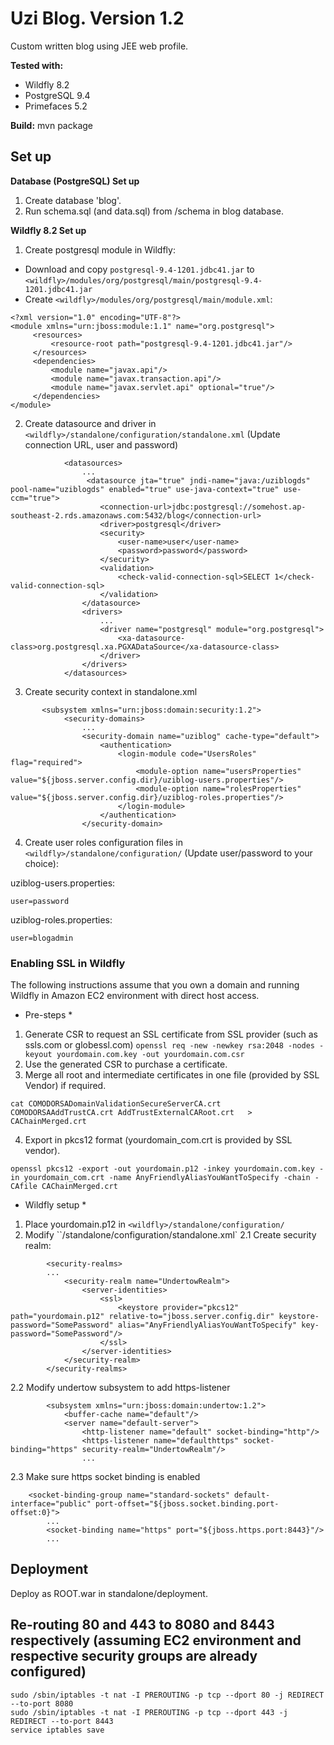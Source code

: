 # Uzi Blog. Version 1.2

Custom written blog using JEE web profile. 

**Tested with:**
* Wildfly 8.2
* PostgreSQL 9.4
* Primefaces 5.2

**Build:**
mvn package

## Set up
**Database (PostgreSQL) Set up**
1. Create database 'blog'.
2. Run schema.sql (and data.sql) from /schema in blog database.

**Wildfly 8.2 Set up** 
1. Create postgresql module in Wildfly:

* Download and copy `postgresql-9.4-1201.jdbc41.jar` to `<wildfly>/modules/org/postgresql/main/postgresql-9.4-1201.jdbc41.jar`
* Create `<wildfly>/modules/org/postgresql/main/module.xml`:
```
<?xml version="1.0" encoding="UTF-8"?>
<module xmlns="urn:jboss:module:1.1" name="org.postgresql">
     <resources>
         <resource-root path="postgresql-9.4-1201.jdbc41.jar"/>
     </resources>
     <dependencies>
         <module name="javax.api"/>
         <module name="javax.transaction.api"/>
         <module name="javax.servlet.api" optional="true"/>
     </dependencies>
</module>
```

2. Create datasource and driver in `<wildfly>/standalone/configuration/standalone.xml` (Update connection URL, user and password)
```
            <datasources>
                ...			
                 <datasource jta="true" jndi-name="java:/uziblogds" pool-name="uziblogds" enabled="true" use-java-context="true" use-ccm="true">
                    <connection-url>jdbc:postgresql://somehost.ap-southeast-2.rds.amazonaws.com:5432/blog</connection-url>
                    <driver>postgresql</driver>
                    <security>
                        <user-name>user</user-name>
                        <password>password</password>
                    </security>
                    <validation>
                        <check-valid-connection-sql>SELECT 1</check-valid-connection-sql>
                    </validation>
                </datasource>
                <drivers>
                    ...
                    <driver name="postgresql" module="org.postgresql">
                        <xa-datasource-class>org.postgresql.xa.PGXADataSource</xa-datasource-class>
                    </driver>
                </drivers>
            </datasources>

```

3. Create security context in standalone.xml
```
       <subsystem xmlns="urn:jboss:domain:security:1.2">
            <security-domains>
                ...
                <security-domain name="uziblog" cache-type="default">
                    <authentication>
                        <login-module code="UsersRoles" flag="required">
                            <module-option name="usersProperties" value="${jboss.server.config.dir}/uziblog-users.properties"/>
                            <module-option name="rolesProperties" value="${jboss.server.config.dir}/uziblog-roles.properties"/>
                        </login-module>
                    </authentication>
                </security-domain>
```

4. Create user roles configuration files in `<wildfly>/standalone/configuration/` (Update user/password to your choice): 

uziblog-users.properties:
~~~
user=password
~~~
uziblog-roles.properties:
~~~
user=blogadmin
~~~

### Enabling SSL in Wildfly

The following instructions assume that you own a domain and running Wildfly in Amazon EC2 environment with direct host access.

* Pre-steps *
1. Generate CSR to request an SSL certificate from SSL provider (such as ssls.com or globessl.com)
`openssl req -new -newkey rsa:2048 -nodes -keyout yourdomain.com.key -out yourdomain.com.csr`
2. Use the generated CSR to purchase a certificate.
3. Merge all root and intermediate certificates in one file (provided by SSL Vendor) if required.
```
cat COMODORSADomainValidationSecureServerCA.crt COMODORSAAddTrustCA.crt AddTrustExternalCARoot.crt   > CAChainMerged.crt
```
4. Export in pkcs12 format (yourdomain_com.crt is provided by SSL vendor).
```
openssl pkcs12 -export -out yourdomain.p12 -inkey yourdomain.com.key -in yourdomain_com.crt -name AnyFriendlyAliasYouWantToSpecify -chain -CAfile CAChainMerged.crt
```

* Wildfly setup *
1. Place yourdomain.p12 in `<wildfly>/standalone/configuration/`
2. Modify ``<wildfly>/standalone/configuration/standalone.xml`
2.1 Create security realm:
~~~
        <security-realms>
        ...
            <security-realm name="UndertowRealm">
                <server-identities>
                    <ssl>
                        <keystore provider="pkcs12" path="yourdomain.p12" relative-to="jboss.server.config.dir" keystore-password="SomePassword" alias="AnyFriendlyAliasYouWantToSpecify" key-password="SomePassword"/>
                    </ssl>
                </server-identities>
            </security-realm>
        </security-realms>
~~~
2.2 Modify undertow subsystem to add https-listener
~~~
        <subsystem xmlns="urn:jboss:domain:undertow:1.2">
            <buffer-cache name="default"/>
            <server name="default-server">
                <http-listener name="default" socket-binding="http"/>
                <https-listener name="defaulthttps" socket-binding="https" security-realm="UndertowRealm"/>
				...
~~~
2.3 Make sure https socket binding is enabled
~~~
    <socket-binding-group name="standard-sockets" default-interface="public" port-offset="${jboss.socket.binding.port-offset:0}">
        ...
        <socket-binding name="https" port="${jboss.https.port:8443}"/>
		...
~~~

## Deployment
Deploy as ROOT.war in standalone/deployment.

## Re-routing 80 and 443 to 8080 and 8443 respectively (assuming EC2 environment and respective security groups are already configured)
~~~
sudo /sbin/iptables -t nat -I PREROUTING -p tcp --dport 80 -j REDIRECT --to-port 8080
sudo /sbin/iptables -t nat -I PREROUTING -p tcp --dport 443 -j REDIRECT --to-port 8443
service iptables save
~~~


 


